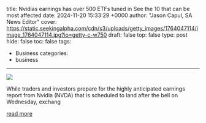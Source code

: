 title: Nvidias earnings has over 500 ETFs tuned in See the 10 that can be most affected
date: 2024-11-20 15:33:29 +0000
author: "Jason Capul, SA News Editor"
cover: https://static.seekingalpha.com/cdn/s3/uploads/getty_images/1764047114/image_1764047114.jpg?io=getty-c-w750
draft: false
top: false
type: post
hide: false
toc: false
tags:
  - Business
categories:
  - business
---

![](https://static.seekingalpha.com/cdn/s3/uploads/getty_images/1764047114/image_1764047114.jpg?io=getty-c-w750)

While traders and investors prepare for the highly anticipated earnings report from Nvidia (NVDA) that is scheduled to land after the bell on Wednesday, exchang

[read more](https://seekingalpha.com/news/4311960-nvidias-earnings-has-over-500-etfs-tuned-in-see-the-10-that-can-be-most-affected)
